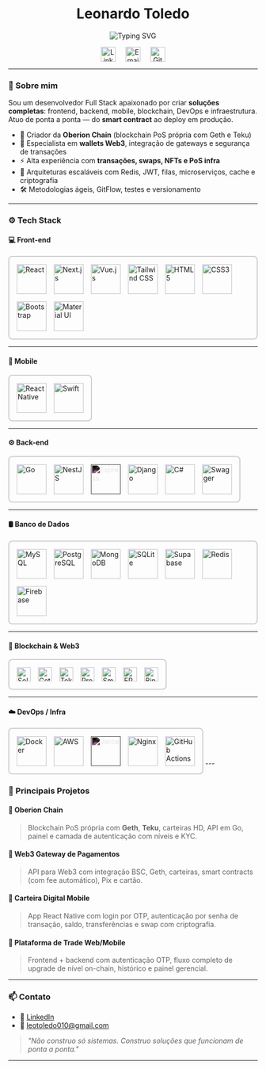 <h1 align="center">Leonardo Toledo</h1>

<p align="center">
  <img src="https://readme-typing-svg.herokuapp.com?font=Fira+Code&size=24&pause=1000&color=F7F7F7&center=true&vCenter=true&width=780&lines=Full+Stack+Dev+%7C+Blockchain+Builder+%7C+PoS+Infra;Smart+Contracts+%2F+Wallets+%2F+Gateways+Web3;React+Native+%7C+Vue+%7C+Next.js+%7C+Go+%7C+Solidity;Mobile%2C+Web%2C+Backend%2C+DevOps+%26+Infra+Completa" alt="Typing SVG" />
</p>

<p align="center" style="display: flex; justify-content: center; gap: 20px; align-items: center;">
  <a href="https://www.linkedin.com/in/leonardo-toledo0/" target="_blank" rel="noopener noreferrer">
    <img src="https://cdn.jsdelivr.net/gh/devicons/devicon@latest/icons/linkedin/linkedin-original.svg" alt="LinkedIn" width="30" />
  </a>
  <a href="mailto:leotoledo010@gmail.com" target="_blank" rel="noopener noreferrer">
    <img src="https://cdn.jsdelivr.net/gh/devicons/devicon@latest/icons/google/google-original.svg" alt="Email" width="30" />
  </a>
  <a href="https://github.com/LeonardoToledo0" target="_blank" rel="noopener noreferrer">
    <img src="https://cdn.jsdelivr.net/gh/devicons/devicon@latest/icons/github/github-original.svg" alt="GitHub" width="30" />
  </a>
</p>


---

### 🧠 Sobre mim

Sou um desenvolvedor Full Stack apaixonado por criar **soluções completas**: frontend, backend, mobile, blockchain, DevOps e infraestrutura. Atuo de ponta a ponta — do **smart contract** ao deploy em produção.

- 🚀 Criador da **Oberion Chain** (blockchain PoS própria com Geth e Teku)
- 🔐 Especialista em **wallets Web3**, integração de gateways e segurança de transações
- ⚡ Alta experiência com **transações, swaps, NFTs e PoS infra**
- 🔄 Arquiteturas escaláveis com Redis, JWT, filas, microserviços, cache e criptografia
- 🛠️ Metodologias ágeis, GitFlow, testes e versionamento

---

### ⚙️ Tech Stack

#### 💻 Front-end
<div style="border: 2px solid #ccc; border-radius: 8px; padding: 15px; max-width: 100%; display: inline-block;">
  <div style="display: flex; gap: 15px; align-items: center; flex-wrap: wrap;">
    <img src="https://cdn.jsdelivr.net/gh/devicons/devicon@latest/icons/react/react-original-wordmark.svg" alt="React" width="60" />
    <img src="https://cdn.jsdelivr.net/gh/devicons/devicon@latest/icons/nextjs/nextjs-original.svg" alt="Next.js" width="60" />
    <img src="https://cdn.jsdelivr.net/gh/devicons/devicon@latest/icons/vuejs/vuejs-original-wordmark.svg" alt="Vue.js" width="60" />
    <img src="https://cdn.jsdelivr.net/gh/devicons/devicon@latest/icons/tailwindcss/tailwindcss-original.svg" alt="Tailwind CSS" width="60" />
    <img src="https://cdn.jsdelivr.net/gh/devicons/devicon@latest/icons/html5/html5-original-wordmark.svg" alt="HTML5" width="60" />
    <img src="https://cdn.jsdelivr.net/gh/devicons/devicon@latest/icons/css3/css3-original-wordmark.svg" alt="CSS3" width="60" />
    <img src="https://cdn.jsdelivr.net/gh/devicons/devicon@latest/icons/bootstrap/bootstrap-original-wordmark.svg" alt="Bootstrap" width="60" />
    <img src="https://cdn.jsdelivr.net/gh/devicons/devicon@latest/icons/materialui/materialui-original.svg" alt="Material UI" width="60" />
  </div>
</div>

---

#### 📱 Mobile

<div style="border: 2px solid #ccc; border-radius: 8px; padding: 15px; max-width: 100%; display: inline-block;">
  <div style="display: flex; gap: 15px; align-items: center; flex-wrap: wrap;">
    <img src="https://cdn.jsdelivr.net/gh/devicons/devicon@latest/icons/reactnative/reactnative-original-wordmark.svg" alt="React Native" width="60" />
    <img src="https://cdn.jsdelivr.net/gh/devicons/devicon@latest/icons/swift/swift-original.svg" alt="Swift" width="60" />
  </div>
</div>

---

#### ⚙️ Back-end

<div style="border: 2px solid #ccc; border-radius: 8px; padding: 15px; max-width: 100%; display: inline-block;">
  <div style="display: flex; gap: 15px; align-items: center; flex-wrap: wrap;">
    <img src="https://cdn.jsdelivr.net/gh/devicons/devicon@latest/icons/go/go-original.svg" alt="Go" width="60" />
    <img src="https://cdn.jsdelivr.net/gh/devicons/devicon@latest/icons/nestjs/nestjs-original.svg" alt="NestJS" width="60" />
    <img src="https://cdn.jsdelivr.net/gh/devicons/devicon@latest/icons/express/express-original.svg" alt="Express" width="60" style="filter: invert(100%)" />
    <img src="https://cdn.jsdelivr.net/gh/devicons/devicon@latest/icons/django/django-plain.svg" alt="Django" width="60" />
    <img src="https://cdn.jsdelivr.net/gh/devicons/devicon@latest/icons/csharp/csharp-original.svg" alt="C#" width="60" />
    <img src="https://cdn.jsdelivr.net/gh/devicons/devicon@latest/icons/swagger/swagger-original.svg" alt="Swagger" width="60" />
  </div>
</div>

---

#### 🛢️ Banco de Dados

<div style="border: 2px solid #ccc; border-radius: 8px; padding: 15px; max-width: 100%; display: inline-block;">
  <div style="display: flex; gap: 15px; align-items: center; flex-wrap: wrap;">
    <img src="https://cdn.jsdelivr.net/gh/devicons/devicon@latest/icons/mysql/mysql-original.svg" alt="MySQL" width="60" />
    <img src="https://cdn.jsdelivr.net/gh/devicons/devicon@latest/icons/postgresql/postgresql-original.svg" alt="PostgreSQL" width="60" />
    <img src="https://cdn.jsdelivr.net/gh/devicons/devicon@latest/icons/mongodb/mongodb-original.svg" alt="MongoDB" width="60" />
    <img src="https://cdn.jsdelivr.net/gh/devicons/devicon@latest/icons/sqlite/sqlite-original.svg" alt="SQLite" width="60" />
    <img src="https://img.shields.io/badge/-Supabase-3ECF8E?logo=supabase&logoColor=white" alt="Supabase" height="60" />
    <img src="https://cdn.jsdelivr.net/gh/devicons/devicon@latest/icons/redis/redis-original.svg" alt="Redis" width="60" />
    <img src="https://cdn.jsdelivr.net/gh/devicons/devicon@latest/icons/firebase/firebase-plain.svg" alt="Firebase" width="60" />
  </div>
</div>

---

#### 🧬 Blockchain & Web3

<div style="border: 2px solid #ccc; border-radius: 8px; padding: 15px; max-width: 100%; display: inline-block;">
  <div style="display: flex; gap: 15px; align-items: center; flex-wrap: wrap;">
    <a href="https://docs.soliditylang.org" target="_blank" rel="noopener noreferrer">
      <img src="https://img.shields.io/badge/-Solidity-363636?style=flat-square&logo=solidity&logoColor=white" alt="Solidity" height="28" />
    </a>
    <a href="https://geth.ethereum.org" target="_blank" rel="noopener noreferrer">
      <img src="https://img.shields.io/badge/-Geth-3C3C3D?style=flat-square&logo=ethereum&logoColor=white" alt="Geth" height="28" />
    </a>
    <a href="https://docs.teku.consensys.net" target="_blank" rel="noopener noreferrer">
      <img src="https://img.shields.io/badge/-Teku-3C3C3D?style=flat-square&logo=ethereum&logoColor=white" alt="Teku" height="28" />
    </a>
    <a href="https://en.wikipedia.org/wiki/Proof_of_stake" target="_blank" rel="noopener noreferrer">
      <img src="https://img.shields.io/badge/-Proof_of_Stake-6A1B9A?style=flat-square&logo=ethereum&logoColor=white" alt="Proof of Stake" height="28" />
    </a>
    <a href="https://en.wikipedia.org/wiki/Smart_contract" target="_blank" rel="noopener noreferrer">
      <img src="https://img.shields.io/badge/-Smart_Contracts-FF5722?style=flat-square&logo=ethereum&logoColor=white" alt="Smart Contracts" height="28" />
    </a>
    <a href="https://ethereum.org/en/developers/docs/standards/tokens/erc-20/" target="_blank" rel="noopener noreferrer">
      <img src="https://img.shields.io/badge/-ERC20-009688?style=flat-square&logo=ethereum&logoColor=white" alt="ERC20" height="28" />
    </a>
    <a href="https://www.binance.org" target="_blank" rel="noopener noreferrer">
      <img src="https://img.shields.io/badge/-Binance_Smart_Chain-F0B90B?style=flat-square&logo=binance&logoColor=white" alt="Binance Smart Chain" height="28" />
    </a>
  </div>
</div>

---

#### ☁️ DevOps / Infra

<div style="border: 2px solid #ccc; border-radius: 8px; padding: 15px; max-width: 100%; display: inline-block;">
  <div style="display: flex; gap: 15px; align-items: center; flex-wrap: wrap;">
    <a href="https://www.docker.com" target="_blank" rel="noopener noreferrer">
      <img src="https://cdn.jsdelivr.net/gh/devicons/devicon/icons/docker/docker-original.svg" alt="Docker" width="60" />
    </a>
    <a href="https://aws.amazon.com" target="_blank" rel="noopener noreferrer">
      <img src="https://cdn.jsdelivr.net/gh/devicons/devicon@latest/icons/amazonwebservices/amazonwebservices-original-wordmark.svg" alt="AWS" width="60" />
    </a>
    <a href="https://vercel.com" target="_blank" rel="noopener noreferrer">
      <img src="https://cdn.jsdelivr.net/gh/devicons/devicon/icons/vercel/vercel-original.svg" alt="Vercel" width="60" style="filter: invert(100%)" />
    </a>
    <a href="https://www.nginx.com" target="_blank" rel="noopener noreferrer">
      <img src="https://cdn.jsdelivr.net/gh/devicons/devicon/icons/nginx/nginx-original.svg" alt="Nginx" width="60" />
    </a>
    <a href="https://github.com/features/actions" target="_blank" rel="noopener noreferrer">
      <img src="https://cdn.jsdelivr.net/gh/devicons/devicon/icons/github/github-original.svg" alt="GitHub Actions" width="60" />
    </a>
  </div>
</div>
---


### 💼 Principais Projetos

#### 🔹 **Oberion Chain**
> Blockchain PoS própria com **Geth**, **Teku**, carteiras HD, API em Go, painel e camada de autenticação com níveis e KYC.

#### 🔹 **Web3 Gateway de Pagamentos**
> API para Web3 com integração BSC, Geth, carteiras, smart contracts (com fee automático), Pix e cartão.

#### 🔹 **Carteira Digital Mobile**
> App React Native com login por OTP, autenticação por senha de transação, saldo, transferências e swap com criptografia.

#### 🔹 **Plataforma de Trade Web/Mobile**
> Frontend + backend com autenticação OTP, fluxo completo de upgrade de nível on-chain, histórico e painel gerencial.

---

### 📫 Contato

- 💼 [LinkedIn](https://www.linkedin.com/in/leonardo-toledo0/)
- 📧 leotoledo010@gmail.com

> *"Não construo só sistemas. Construo soluções que funcionam de ponta a ponta."*

---
